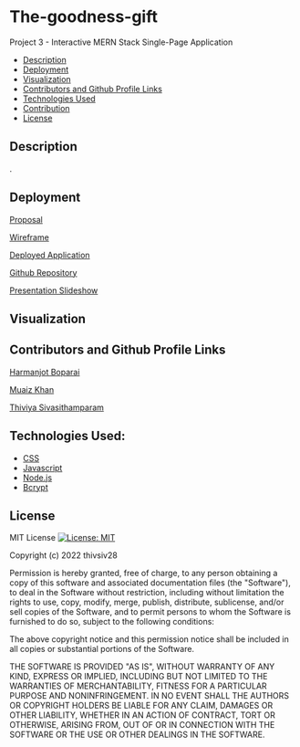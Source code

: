 # The-goodness-gift

Project 3 - Interactive MERN Stack Single-Page Application

- [Description](#description)
- [Deployment](#deployment)
- [Visualization](#visualization)
- [Contributors and Github Profile Links](#contributors-and-github-profile-links)
- [Technologies Used](#technologies-used)
- [Contribution](#contribution)
- [License](#license)

## Description

.

## Deployment

[Proposal](https://docs.google.com/document/d/1ta4Zxrm-0kEhTNWamWjecVx_HhVHa7M1UUcm4nnQdfc/edit)

[Wireframe](https://docs.google.com/presentation/d/1l9n5nf0QuhqiWbokfvvBsPJNKInUdRJ2FP-BJdk-Nz8/edit#slide=id.g19d379c3e15_0_112)

[Deployed Application]()

[Github Repository](https://github.com/thivsiv28/The-goodness-gift)

[Presentation Slideshow](https://docs.google.com/presentation/d/184ovtSGF6jP_AoehKUErC_mRiMLouDPa9FdlyypscB4/edit#slide=id.g19d664934af_0_673)

## Visualization

## Contributors and Github Profile Links

[Harmanjot Boparai](https://github.com/HarmanBoparai)

[Muaiz Khan](https://github.com/Muaizkh)

[Thiviya Sivasithamparam](https://github.com/thivsiv28)

## Technologies Used:

- [CSS](https://www.w3schools.com/css/)
- [Javascript](https://www.javascript.com/)
- [Node.js](https://nodejs.org/en/)
- [Bcrypt](https://www.npmjs.com/package/bcryptjs)

## License

MIT License [![License: MIT](https://img.shields.io/badge/License-MIT-yellow.svg)](https://opensource.org/licenses/MIT)

Copyright (c) 2022 thivsiv28

Permission is hereby granted, free of charge, to any person obtaining a copy
of this software and associated documentation files (the "Software"), to deal
in the Software without restriction, including without limitation the rights
to use, copy, modify, merge, publish, distribute, sublicense, and/or sell
copies of the Software, and to permit persons to whom the Software is
furnished to do so, subject to the following conditions:

The above copyright notice and this permission notice shall be included in all
copies or substantial portions of the Software.

THE SOFTWARE IS PROVIDED "AS IS", WITHOUT WARRANTY OF ANY KIND, EXPRESS OR
IMPLIED, INCLUDING BUT NOT LIMITED TO THE WARRANTIES OF MERCHANTABILITY,
FITNESS FOR A PARTICULAR PURPOSE AND NONINFRINGEMENT. IN NO EVENT SHALL THE
AUTHORS OR COPYRIGHT HOLDERS BE LIABLE FOR ANY CLAIM, DAMAGES OR OTHER
LIABILITY, WHETHER IN AN ACTION OF CONTRACT, TORT OR OTHERWISE, ARISING FROM,
OUT OF OR IN CONNECTION WITH THE SOFTWARE OR THE USE OR OTHER DEALINGS IN THE
SOFTWARE.
